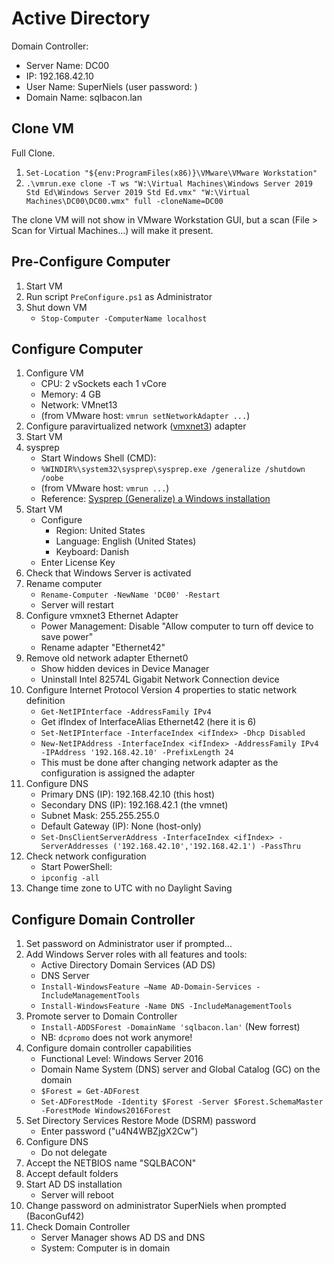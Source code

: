 # Active Directory

Domain Controller:

* Server Name: DC00
* IP: 192.168.42.10
* User Name: SuperNiels (user password: )
* Domain Name: sqlbacon.lan

## Clone VM

Full Clone.

1) `Set-Location "${env:ProgramFiles(x86)}\VMware\VMware Workstation"`
1) `.\vmrun.exe clone -T ws "W:\Virtual Machines\Windows Server 2019 Std Ed\Windows Server 2019 Std Ed.vmx" "W:\Virtual Machines\DC00\DC00.wmx" full -cloneName=DC00`

The clone VM will not show in VMware Workstation GUI, but a scan (File > Scan for Virtual Machines...) will make it present.

## Pre-Configure Computer

1) Start VM
1) Run script `PreConfigure.ps1` as Administrator
1) Shut down VM
    * `Stop-Computer -ComputerName localhost`

## Configure Computer

1) Configure VM
    * CPU: 2 vSockets each 1 vCore
    * Memory: 4 GB
    * Network: VMnet13
    * (from VMware host: `vmrun setNetworkAdapter ...`)
1) Configure paravirtualized network ([vmxnet3](https://sqladm.blogspot.com/2019/03/vmxnet3-network-adapter.html)) adapter
1) Start VM
1) sysprep
    * Start Windows Shell (CMD):
    * `%WINDIR%\system32\sysprep\sysprep.exe /generalize /shutdown /oobe`
    * (from VMware host: `vmrun ...`)
    * Reference: [Sysprep (Generalize) a Windows installation](https://docs.microsoft.com/en-us/windows-hardware/manufacture/desktop/sysprep--generalize--a-windows-installation)
1) Start VM
    * Configure
        * Region: United States
        * Language: English (United States)
        * Keyboard: Danish
    * Enter License Key
1) Check that Windows Server is activated
1) Rename computer
    * `Rename-Computer -NewName 'DC00' -Restart`
    * Server will restart
1) Configure vmxnet3 Ethernet Adapter
    * Power Management: Disable "Allow computer to turn off device to save power"
    * Rename adapter "Ethernet42"
1) Remove old network adapter Ethernet0
    * Show hidden devices in Device Manager
    * Uninstall Intel 82574L Gigabit Network Connection device
1) Configure Internet Protocol Version 4 properties to static network definition
    * `Get-NetIPInterface -AddressFamily IPv4`
    * Get ifIndex of InterfaceAlias Ethernet42 (here it is 6)
    * `Set-NetIPInterface -InterfaceIndex <ifIndex> -Dhcp Disabled`
    * `New-NetIPAddress -InterfaceIndex <ifIndex> -AddressFamily IPv4 -IPAddress '192.168.42.10' -PrefixLength 24`
    * This must be done after changing network adapter as the configuration is assigned the adapter
1) Configure DNS
    * Primary DNS (IP): 192.168.42.10 (this host)
    * Secondary DNS (IP): 192.168.42.1 (the vmnet)
    * Subnet Mask: 255.255.255.0
    * Default Gateway (IP): None (host-only)
    * `Set-DnsClientServerAddress -InterfaceIndex <ifIndex> -ServerAddresses ('192.168.42.10','192.168.42.1') -PassThru`
1) Check network configuration
    * Start PowerShell:
    * `ipconfig -all`
1) Change time zone to UTC with no Daylight Saving

## Configure Domain Controller

1) Set password on Administrator user if prompted...
1) Add Windows Server roles with all features and tools:
    * Active Directory Domain Services (AD DS)
    * DNS Server
    * `Install-WindowsFeature –Name AD-Domain-Services -IncludeManagementTools`
    * `Install-WindowsFeature -Name DNS -IncludeManagementTools`
1) Promote server to Domain Controller
    * `Install-ADDSForest -DomainName 'sqlbacon.lan'` (New forrest)
    * NB: `dcpromo` does not work anymore!
1) Configure domain controller capabilities
    * Functional Level: Windows Server 2016
    * Domain Name System (DNS) server and Global Catalog (GC) on the domain
    * `$Forest = Get-ADForest`
    * `Set-ADForestMode -Identity $Forest -Server $Forest.SchemaMaster -ForestMode Windows2016Forest`
1) Set Directory Services Restore Mode (DSRM) password
    * Enter password ("u4N4WBZjgX2Cw")
1) Configure DNS
    * Do not delegate
1) Accept the NETBIOS name "SQLBACON"
1) Accept default folders
1) Start AD DS installation
    * Server will reboot
1) Change password on administrator SuperNiels when prompted (BaconGuf42)
1) Check Domain Controller
    * Server Manager shows AD DS and DNS
    * System: Computer is in domain
